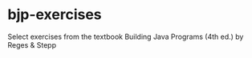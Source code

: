 # bjp-exercises
Select exercises from the textbook Building Java Programs (4th ed.) by Reges &amp; Stepp
